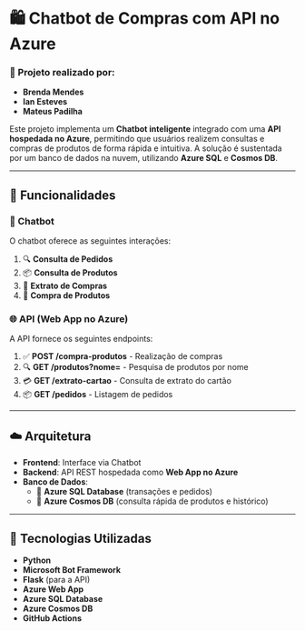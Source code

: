 # 🛍️ Chatbot de Compras com API no Azure

### 👥 Projeto realizado por: 
- **Brenda Mendes**
- **Ian Esteves**
- **Mateus Padilha**

Este projeto implementa um **Chatbot inteligente** integrado com uma **API hospedada no Azure**, permitindo que usuários realizem consultas e compras de produtos de forma rápida e intuitiva. A solução é sustentada por um banco de dados na nuvem, utilizando **Azure SQL** e **Cosmos DB**.

---

## 📌 Funcionalidades

### 🤖 Chatbot
O chatbot oferece as seguintes interações:
1. 🔍 **Consulta de Pedidos**  
2. 📦 **Consulta de Produtos**  
3. 📄 **Extrato de Compras**  
4. 🛒 **Compra de Produtos**

### 🌐 API (Web App no Azure)
A API fornece os seguintes endpoints:
1. ✅ **POST /compra-produtos** - Realização de compras  
2. 🔍 **GET /produtos?nome=** - Pesquisa de produtos por nome  
3. 💳 **GET /extrato-cartao** - Consulta de extrato do cartão  
4. 📦 **GET /pedidos** - Listagem de pedidos

---

## ☁️ Arquitetura

- **Frontend**: Interface via Chatbot
- **Backend**: API REST hospedada como **Web App no Azure**
- **Banco de Dados**: 
  - 📘 **Azure SQL Database** (transações e pedidos)
  - 🔭 **Azure Cosmos DB** (consulta rápida de produtos e histórico)

---

## 🚀 Tecnologias Utilizadas

- **Python** 
- **Microsoft Bot Framework**
- **Flask** (para a API)
- **Azure Web App**
- **Azure SQL Database**
- **Azure Cosmos DB**
- **GitHub Actions** 

